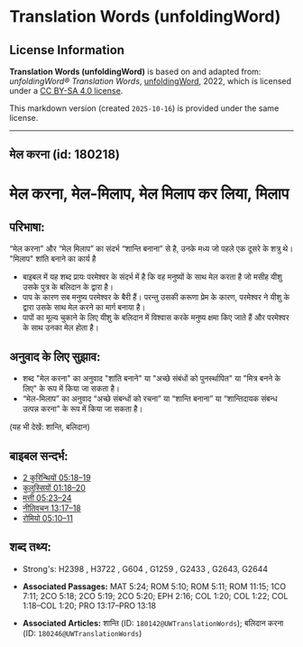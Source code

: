 # Translation Words (unfoldingWord)

## License Information

**Translation Words (unfoldingWord)** is based on and adapted from: _unfoldingWord® Translation Words_, [unfoldingWord](https://unfoldingword.org/utw), 2022, which is licensed under a [CC BY-SA 4.0 license](https://creativecommons.org/licenses/by-sa/4.0/legalcode.en).

This markdown version (created `2025-10-16`) is provided under the same license.



--------------------------------

## मेल करना (id: 180218)

मेल करना, मेल\-मिलाप, मेल मिलाप कर लिया, मिलाप
==============================================

परिभाषा:
--------

“मेल करना” और “मेल मिलाप” का संदर्भ “शान्ति बनाना” से है, उनके मध्य जो पहले एक दूसरे के शत्रु थे। "मिलाप" शांति बनाने का कार्य है

* बाइबल में यह शब्द प्रायः परमेश्वर के संदर्भ में है कि वह मनुष्यों के साथ मेल करता है जो मसीह यीशु उसके पुत्र के बलिदान के द्वारा है।
* पाप के कारण सब मनुष्य परमेश्वर के बैरी हैं। परन्तु उसकी करूणा प्रेम के कारण, परमेश्वर ने यीशु के द्वारा उसके साथ मेल करने का मार्ग बनाया है।
* पापों का मूल्य चुकाने के लिए यीशु के बलिदान में विश्वास करके मनुष्य क्षमा किए जाते हैं और परमेश्वर के साथ उनका मेल होता है।

अनुवाद के लिए सुझाव:
--------------------

* शब्द "मेल करना" का अनुवाद "शांति बनाने" या "अच्छे संबंधों को पुनर्स्थापित" या "मित्र बनने के लिए" के रूप में किया जा सकता है।
* “मेल\-मिलाप” का अनुवाद “अच्छे संबन्धों को रचना” या “शान्ति बनाना” या “शान्तिदायक संबन्ध उत्पन्न करना” के रूप में किया जा सकता है।

(यह भी देखें: शान्ति, बलिदान)

बाइबल सन्दर्भ:
--------------

* [2 कुरिन्थियों 05:18–19](https://ref.ly/2Cor0:0)
* [कुलुस्सियों 01:18–20](https://ref.ly/Col1:18-Col1:20)
* [मत्ती 05:23–24](https://ref.ly/Matt5:23-Matt5:24)
* [नीतिवचन 13:17–18](https://ref.ly/Prov13:17-Prov13:18)
* [रोमियो 05:10–11](https://ref.ly/Rom5:10-Rom5:11)

शब्द तथ्य:
----------

* Strong's: H2398 , H3722 , G604 , G1259 , G2433 , G2643, G2644

* **Associated Passages:** MAT 5:24; ROM 5:10; ROM 5:11; ROM 11:15; 1CO 7:11; 2CO 5:18; 2CO 5:19; 2CO 5:20; EPH 2:16; COL 1:20; COL 1:22; COL 1:18–COL 1:20; PRO 13:17–PRO 13:18
* **Associated Articles:** शान्ति (ID: `180142@UWTranslationWords`); बलिदान करना (ID: `180246@UWTranslationWords`)

